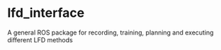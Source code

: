 # lfd_interface
A general ROS package for recording, training, planning and executing different LFD methods
